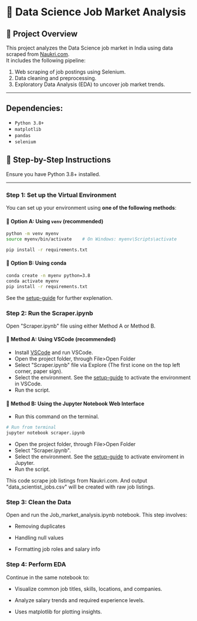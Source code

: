 # 🧠 Data Science Job Market Analysis

## 📌 Project Overview

This project analyzes the Data Science job market in India using data scraped from [Naukri.com](https://www.naukri.com/).  
It includes the following pipeline:

1. Web scraping of job postings using Selenium.
2. Data cleaning and preprocessing.
3. Exploratory Data Analysis (EDA) to uncover job market trends.

---

## Dependencies:
- `Python 3.8+`
- `matplotlib`
- `pandas`
- `selenium`

## 🚀 Step-by-Step Instructions
Ensure you have Python 3.8+ installed.

---

### Step 1: Set up the Virtual Environment
You can set up your environment using **one of the following methods**:

####   🔸 Option A: Using `venv` (recommended)

```bash
python -m venv myenv
source myenv/bin/activate    # On Windows: myenv\Scripts\activate

pip install -r requirements.txt
```

####   🔹 Option B: Using conda

```bash
conda create -n myenv python=3.8
conda activate myenv
pip install -r requirements.txt
```
See the <a href="EnvSetupGuide.pdf" target="_blank">setup-guide</a> for further explenation.

### Step 2: Run the Scraper.ipynb
Open "Scraper.ipynb" file using either Method A or Method B.

####   🔸 Method A: Using VSCode (recommended)

- Install [VSCode](https://code.visualstudio.com/download) and run VSCode.
- Open the project folder, through File>Open Folder
- Select "Scraper.ipynb" file via Explore (The first icone on the top left corner, paper sign).
- Select the environment. See the <a href="EnvSetupGuide.pdf" target="_blank">setup-guide</a> to activate the environment in VSCode.
- Run the script.

####   🔹 Method B: Using the Jupyter Notebook Web Interface

- Run this command on the terminal.
```bash
# Run from terminal
jupyter notebook scraper.ipynb
```
- Open the project folder, through File>Open Folder
- Select "Scraper.ipynb".
- Select the environment. See the <a href="EnvSetupGuide.pdf" target="_blank">setup-guide</a> to activate enviroment in Jupyter.
- Run the script.

This code scrape job listings from Naukri.com. And output "data_scientist_jobs.csv" will be created with raw job listings.

### Step 3: Clean the Data
Open and run the Job_market_analysis.ipynb notebook. This step involves:

- Removing duplicates

- Handling null values

- Formatting job roles and salary info

### Step 4: Perform EDA
Continue in the same notebook to:

- Visualize common job titles, skills, locations, and companies.

- Analyze salary trends and required experience levels.

- Uses matplotlib for plotting insights.